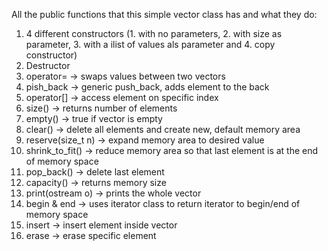 All the public functions that this simple vector class has and what they do:

1) 4 different constructors (1. with no parameters, 2. with size as parameter, 3. with a ilist of values als parameter and 4. copy constructor)
2) Destructor
3) operator= -> swaps values between two vectors
4) pish_back -> generic push_back, adds element to the back
5) operator[] -> access element on specific index
6) size() -> returns number of elements
7) empty() -> true if vector is empty
8) clear() -> delete all elements and create new, default memory area
9) reserve(size_t n) -> expand memory area to desired value
10) shrink_to_fit() -> reduce memory area so that last element is at the end of memory space
11) pop_back() -> delete last element
12) capacity() -> returns memory size
13) print(ostream o) -> prints the whole vector
14) begin & end -> uses iterator class to return iterator to begin/end of memory space
15) insert -> insert element inside vector
16) erase -> erase specific element
